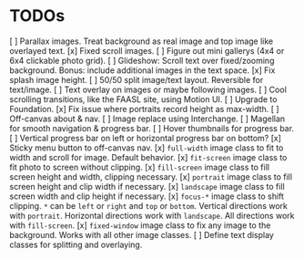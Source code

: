 # TODOs
[ ] Parallax images. Treat background as real image and top image like overlayed text.
[x] Fixed scroll images.
[ ] Figure out mini gallerys (4x4 or 6x4 clickable photo grid).
[ ] Glideshow: Scroll text over fixed/zooming background. Bonus: include additional images in the text space.
[x] Fix splash image height.
[ ] 50/50 split image/text layout. Reversible for text/image.
[ ] Text overlay on images or maybe following images.
[ ] Cool scrolling transitions, like the FAASL site, using Motion UI.
[ ] Upgrade to Foundation.
[x] Fix issue where portraits record height as max-width.
[ ] Off-canvas about & nav.
[ ] Image replace using Interchange.
[ ] Magellan for smooth navigation & progress bar.
[ ] Hover thumbnails for progress bar.
[ ] Vertical progress bar on left or horizontal progress bar on bottom?
[x] Sticky menu button to off-canvas nav.
[x] `full-width` image class to fit to width and scroll for image. Default behavior.
[x] `fit-screen` image class to fit photo to screen without clipping.
[x] `fill-screen` image class to fill screen height and width, clipping necessary.
[x] `portrait` image class to fill screen height and clip width if necessary.
[x] `landscape` image class to fill screen width and clip height if necessary.
[x] `focus-*` image class to shift clipping. `*` can be `left` or `right` and `top` or `bottom`. Vertical directions work with `portrait`. Horizontal directions work with `landscape`. All directions work with `fill-screen`.
[x] `fixed-window` image class to fix any image to the background. Works with all other image classes.
[ ] Define text display classes for splitting and overlaying.
